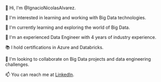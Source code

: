 👋 Hi, I'm @IgnacioNicolasAlvarez.

👀 I'm interested in learning and working with Big Data technologies.

🌱 I'm currently learning and exploring the world of Big Data.

💼 I'm an experienced Data Engineer with 4 years of industry experience.

📚 I hold certifications in Azure and Databricks.

💞️ I'm looking to collaborate on Big Data projects and data engineering challenges.

📫 You can reach me at [LinkedIn](https://www.linkedin.com/in/ignacio-nicolas-alvarez/).
